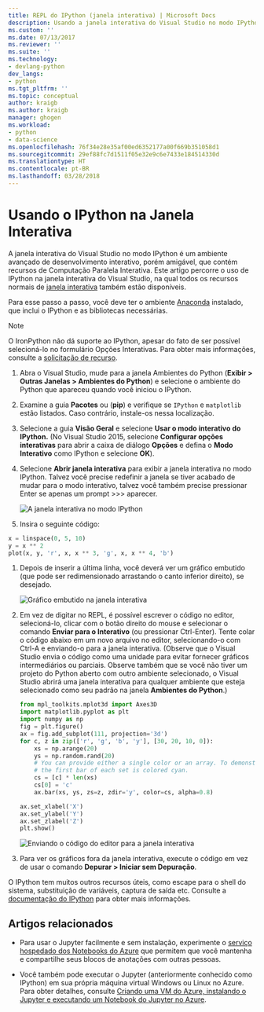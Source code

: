 ```yaml
---
title: REPL do IPython (janela interativa) | Microsoft Docs
description: Usando a janela interativa do Visual Studio no modo IPython para um ambiente de desenvolvimento interativo e amigável com recursos de Computação Paralela Interativa.
ms.custom: ''
ms.date: 07/13/2017
ms.reviewer: ''
ms.suite: ''
ms.technology:
- devlang-python
dev_langs:
- python
ms.tgt_pltfrm: ''
ms.topic: conceptual
author: kraigb
ms.author: kraigb
manager: ghogen
ms.workload:
- python
- data-science
ms.openlocfilehash: 76f34e28e35af00ed6352177a00f669b351058d1
ms.sourcegitcommit: 29ef88fc7d1511f05e32e9c6e7433e184514330d
ms.translationtype: HT
ms.contentlocale: pt-BR
ms.lasthandoff: 03/28/2018
---
```

# <a name="using-ipython-in-the-interactive-window"></a>Usando o IPython na Janela Interativa

A janela interativa do Visual Studio no modo IPython é um ambiente avançado de desenvolvimento interativo, porém amigável, que contém recursos de Computação Paralela Interativa. Este artigo percorre o uso de IPython na janela interativa do Visual Studio, na qual todos os recursos normais de [janela interativa](python-interactive-repl-in-visual-studio.md) também estão disponíveis.

Para esse passo a passo, você deve ter o ambiente [Anaconda](https://www.continuum.io) instalado, que inclui o IPython e as bibliotecas necessárias.

> [!Note]
> O IronPython não dá suporte ao IPython, apesar do fato de ser possível selecioná-lo no formulário Opções Interativas. Para obter mais informações, consulte a [solicitação de recurso](https://github.com/Microsoft/PTVS/issues/84).

1. Abra o Visual Studio, mude para a janela Ambientes do Python (**Exibir > Outras Janelas > Ambientes do Python**) e selecione o ambiente do Python que apareceu quando você iniciou o IPython.

1. Examine a guia **Pacotes** ou (**pip**) e verifique se `IPython` e `matplotlib` estão listados. Caso contrário, instale-os nessa localização.

1. Selecione a guia **Visão Geral** e selecione **Usar o modo interativo do IPython.** (No Visual Studio 2015, selecione **Configurar opções interativas** para abrir a caixa de diálogo **Opções** e defina o **Modo Interativo** como IPython e selecione **OK**).

1. Selecione **Abrir janela interativa** para exibir a janela interativa no modo IPython. Talvez você precise redefinir a janela se tiver acabado de mudar para o modo interativo, talvez você também precise pressionar Enter se apenas um prompt >>> aparecer.

    ![A janela interativa no modo IPython](media/ipython-repl-03.png)

1. Insira o seguinte código:

  ```python
  x = linspace(0, 5, 10)
  y = x ** 2
  plot(x, y, 'r', x, x ** 3, 'g', x, x ** 4, 'b')
  ```

1. Depois de inserir a última linha, você deverá ver um gráfico embutido (que pode ser redimensionado arrastando o canto inferior direito), se desejado.

    ![Gráfico embutido na janela interativa](media/ipython-repl-04.png)

1. Em vez de digitar no REPL, é possível escrever o código no editor, selecioná-lo, clicar com o botão direito do mouse e selecionar o comando **Enviar para o Interativo** (ou pressionar Ctrl-Enter). Tente colar o código abaixo em um novo arquivo no editor, selecionando-o com Ctrl-A e enviando-o para a janela interativa. (Observe que o Visual Studio envia o código como uma unidade para evitar fornecer gráficos intermediários ou parciais. Observe também que se você não tiver um projeto do Python aberto com outro ambiente selecionado, o Visual Studio abrirá uma janela interativa para qualquer ambiente que esteja selecionado como seu padrão na janela **Ambientes do Python**.)

    ```python
    from mpl_toolkits.mplot3d import Axes3D
    import matplotlib.pyplot as plt
    import numpy as np
    fig = plt.figure()
    ax = fig.add_subplot(111, projection='3d')
    for c, z in zip(['r', 'g', 'b', 'y'], [30, 20, 10, 0]):
        xs = np.arange(20)
        ys = np.random.rand(20)
        # You can provide either a single color or an array. To demonstrate this,
        # the first bar of each set is colored cyan.
        cs = [c] * len(xs)
        cs[0] = 'c'
        ax.bar(xs, ys, zs=z, zdir='y', color=cs, alpha=0.8)

    ax.set_xlabel('X')
    ax.set_ylabel('Y')
    ax.set_zlabel('Z')
    plt.show()
    ```

    ![Enviando o código do editor para a janela interativa](media/ipython-repl-05.png)

1. Para ver os gráficos fora da janela interativa, execute o código em vez de usar o comando **Depurar > Iniciar sem Depuração**.

O IPython tem muitos outros recursos úteis, como escape para o shell do sistema, substituição de variáveis, captura de saída etc. Consulte a [documentação do IPython](http://ipython.org/documentation.html) para obter mais informações.

## <a name="related-articles"></a>Artigos relacionados

- Para usar o Jupyter facilmente e sem instalação, experimente o [serviço hospedado dos Notebooks do Azure](https://notebooks.azure.com/) que permitem que você mantenha e compartilhe seus blocos de anotações com outras pessoas.

- Você também pode executar o Jupyter (anteriormente conhecido como IPython) em sua própria máquina virtual Windows ou Linux no Azure. Para obter detalhes, consulte [Criando uma VM do Azure, instalando o Jupyter e executando um Notebook do Jupyter no Azure](/azure/virtual-machines/virtual-machines-linux-jupyter-notebook).
